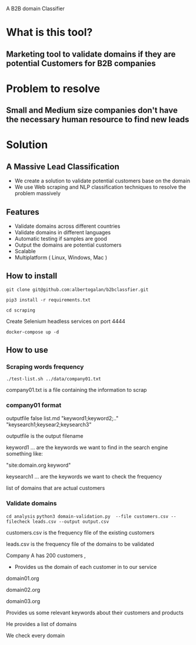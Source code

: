 A B2B domain Classifier 


# What is this tool?
## Marketing tool to validate domains if they are potential Customers for B2B companies 

# Problem to resolve

## Small and Medium size companies  don't have the necessary human resource to find new leads


# Solution 

## A Massive Lead Classification 

- We create a solution to validate potential customers base on the domain
- We use Web scraping and NLP classification techniques to resolve the problem massively

## Features

- Validate domains across different countries
- Validate domains in different languages
- Automatic testing if samples are good
- Output the domains are potential customers
- Scalable 
- Multiplatform ( Linux, Windows, Mac )


## How to install

`git clone git@github.com:albertogalan/b2bclassfier.git`

`pip3 install -r requirements.txt`

`cd scraping`

Create Selenium headless services on port 4444

`docker-compose up -d`


## How to use


### Scraping words frequency

`./test-list.sh ../data/company01.txt`

company01.txt is a file containing the information to scrap 

### company01 format
outputfile  false list.md "keyword1;keyword2;.."  "keysearch1;keysear2;keysearch3"

outputfile  is the output filename

keyword1 ... are the keywords we want to find in the search engine something like:
   
   "site:domain.org  keyword"
    
keysearch1 ... are the keywords we want to check the frequency


list of domains that are actual customers

### Validate domains

`cd analysis`
`python3 domain-validation.py  --file customers.csv --filecheck leads.csv --output output.csv`

customers.csv is the frequency file of the existing customers

leads.csv is the frequency file of the domains to be validated


Company A has 200 customers , 

- Provides us the domain of each customer in to our service

domain01.org

domain02.org

domain03.org

Provides us some relevant keywords about their customers and products


He provides a list of domains 

We check every domain


